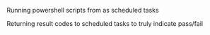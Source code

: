 Running powershell scripts from as scheduled tasks

Returning result codes to scheduled tasks to truly indicate pass/fail
